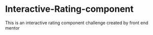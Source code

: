 # Interactive-Rating-component
This is an interactive rating component challenge created by front end mentor
